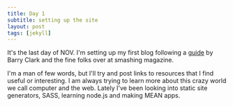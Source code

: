 ```yaml
---
title: Day 1
subtitle: setting up the site
layout: post
tags: [jekyll]
---
```


It's the last day of NOV. I'm setting up my first blog following a [guide](http://www.smashingmagazine.com/2014/08/build-blog-jekyll-github-pages/) by Barry Clark and the fine folks over at smashing magazine.

I'm a man of few words, but I'll try and post links to resources that I find useful or interesting.  I am always trying to learn more about this crazy world we call computer and the web.  Lately I've been looking into static site generators, SASS, learning node.js and making MEAN apps.
